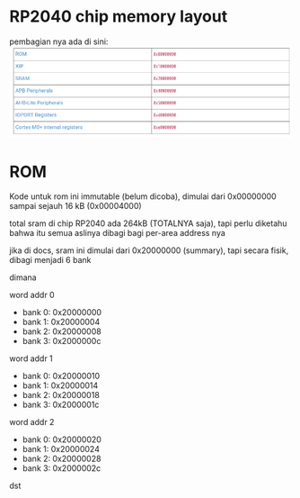 # RP2040 chip memory layout

pembagian nya ada di sini:
![image](../_images/dfd7de595d88027938f56b7e764d7dce7dfa1ef8dfad07f788a65565041f7442f2bc1b1df44d8fe2528858fcf2cfda1d3c4c1eb3fb3d157a644fa18e.png)

# ROM
Kode untuk rom ini immutable (belum dicoba), dimulai dari 0x00000000 sampai sejauh 16 kB (0x00004000)

total sram di chip RP2040 ada 264kB (TOTALNYA saja), tapi perlu diketahu bahwa itu semua aslinya dibagi bagi per-area address nya

jika di docs, sram ini dimulai dari 0x20000000 (summary), tapi secara fisik, dibagi menjadi 6 bank

dimana

word addr 0
- bank 0: 0x20000000
- bank 1: 0x20000004
- bank 2: 0x20000008
- bank 3: 0x2000000c

word addr 1
- bank 0: 0x20000010
- bank 1: 0x20000014
- bank 2: 0x20000018
- bank 3: 0x2000001c

word addr 2
- bank 0: 0x20000020
- bank 1: 0x20000024
- bank 2: 0x20000028
- bank 3: 0x2000002c

dst